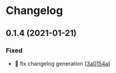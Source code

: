 # Changelog

<a name="0.1.4"></a>
## 0.1.4 (2021-01-21)

### Fixed

- 💚 fix changelog generation [[3a0154a](https://github.com/MarkLyck/test-pwa/commit/3a0154a1ad8760fed0f4dfefb2ce6005f9337aea)]


